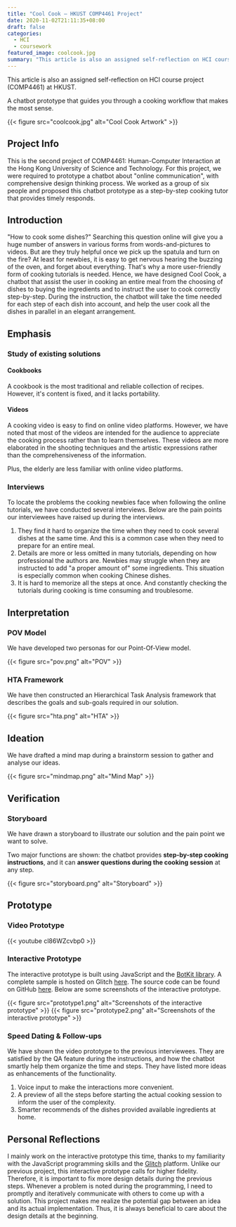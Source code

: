 ```yaml
---
title: "Cool Cook – HKUST COMP4461 Project"
date: 2020-11-02T21:11:35+08:00
draft: false
categories:
  - HCI
  - coursework
featured_image: coolcook.jpg
summary: "This article is also an assigned self-reflection on HCI course project (COMP4461) at HKUST. A chatbot prototype that guides you through a cooking workflow that makes the most sense."
---
```


This article is also an assigned self-reflection on HCI course project (COMP4461) at HKUST.

A chatbot prototype that guides you through a cooking workflow that makes the most sense.

{{< figure src="coolcook.jpg" alt="Cool Cook Artwork" >}}

## Project Info

This is the second project of COMP4461: Human-Computer Interaction at the Hong Kong University of Science and Technology. For this project, we were required to prototype a chatbot about "online communication", with comprehensive design thinking process. We worked as a group of six people and proposed this chatbot prototype as a step-by-step cooking tutor that provides timely responds.

## Introduction

"How to cook some dishes?" Searching this question online will give you a huge number of answers in various forms
from words-and-pictures to videos. But are they truly helpful once we pick up the spatula and turn on the fire?
At least for newbies, it is easy to get nervous hearing the buzzing of the oven, and forget about everything.
That's why a more user-friendly form of cooking tutorials is needed. Hence, we have designed Cool Cook,
a chatbot that assist the user in cooking an entire meal from the choosing of dishes to buying the ingredients
and to instruct the user to cook correctly step-by-step. During the instruction, the chatbot will take the time needed
for each step of each dish into account, and help the user cook all the dishes in parallel in an elegant arrangement.

## Emphasis

### Study of existing solutions

#### Cookbooks

A cookbook is the most traditional and reliable collection of recipes. However, it's content is fixed,
and it lacks portability.

#### Videos

A cooking video is easy to find on online video platforms. However, we have noted that most of the videos are intended
for the audience to appreciate the cooking process rather than to learn themselves. These videos are more elaborated in
the shooting techniques and the artistic expressions rather than the comprehensiveness of the information.

Plus, the elderly are less familiar with online video platforms.

### Interviews

To locate the problems the cooking newbies face when following the online tutorials, we have conducted several
interviews. Below are the pain points our interviewees have raised up during the interviews.

1. They find it hard to organize the time when they need to cook several dishes at the same time.
And this is a common case when they need to prepare for an entire meal.
2. Details are more or less omitted in many tutorials, depending on how professional the authors are.
Newbies may struggle when they are instructed to add "a proper amount of" some ingredients.
This situation is especially common when cooking Chinese dishes.
3. It is hard to memorize all the steps at once. And constantly checking the tutorials during cooking is time consuming
and troublesome.

## Interpretation

### POV Model

We have developed two personas for our Point-Of-View model.

{{< figure src="pov.png" alt="POV" >}}

### HTA Framework

We have then constructed an Hierarchical Task Analysis framework that describes the goals and sub-goals required in our solution.

{{< figure src="hta.png" alt="HTA" >}}

## Ideation

We have drafted a mind map during a brainstorm session to gather and analyse our ideas.

{{< figure src="mindmap.png" alt="Mind Map" >}}

## Verification

### Storyboard

We have drawn a storyboard to illustrate our solution and the pain point we want to solve.

Two major functions are shown: the chatbot provides **step-by-step cooking instructions**,
and it can **answer questions during the cooking session** at any step.

{{< figure src="storyboard.png" alt="Storyboard" >}}

## Prototype

### Video Prototype

{{< youtube cl86WZcvbp0 >}}

### Interactive Prototype

The interactive prototype is built using JavaScript and the [BotKit library](https://botkit.ai/).
A complete sample is hosted on Glitch [here](https://comp4461-hvc-cool-cook.glitch.me/).
The source code can be found on GitHub [here](https://github.com/fhfuih/cool-cook).
Below are some screenshots of the interactive prototype.

{{< figure src="prototype1.png" alt="Screenshots of the interactive prototype" >}}
{{< figure src="prototype2.png" alt="Screenshots of the interactive prototype" >}}

### Speed Dating & Follow-ups

We have shown the video prototype to the previous interviewees.
They are satisfied by the QA feature during the instructions,
and how the chatbot smartly help them organize the time and steps.
They have listed more ideas as enhancements of the functionality.

1. Voice input to make the interactions more convenient.
2. A preview of all the steps before starting the actual cooking session to inform the user of the complexity.
3. Smarter recommends of the dishes provided available ingredients at home.

## Personal Reflections

I mainly work on the interactive prototype this time, thanks to my familiarity with the JavaScript programming skills and the [Glitch](https://glitch.com/) platform. Unlike our previous project, this interactive prototype calls for higher fidelity. Therefore, it is important to fix more design details during the previous steps. Whenever a problem is noted during the programming, I need to promptly and iteratively communicate with others to come up with a solution. This project makes me realize the potential gap between an idea and its actual implementation. Thus, it is always beneficial to care about the design details at the beginning.
